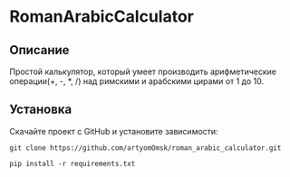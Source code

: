 # RomanArabicCalculator

## Описание

Простой калькулятор, который умеет производить арифметические операции(+, -, *, /) над римскими и арабскими цирами от 1 до 10.

## Установка
Скачайте проект с GitHub и установите зависимости:

```
git clone https://github.com/artyomOmsk/roman_arabic_calculator.git
```
```
pip install -r requirements.txt
```
